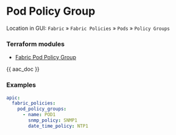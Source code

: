 # Pod Policy Group

Location in GUI:
`Fabric` » `Fabric Policies` » `Pods` » `Policy Groups`

### Terraform modules

* [Fabric Pod Policy Group](https://registry.terraform.io/modules/netascode/fabric-pod-policy-group/aci/latest)

{{ aac_doc }}

### Examples

```yaml
apic:
  fabric_policies:
    pod_policy_groups:
      - name: POD1
        snmp_policy: SNMP1
        date_time_policy: NTP1
```
